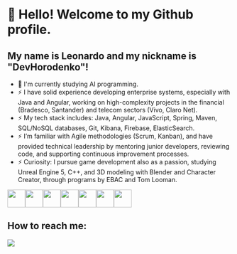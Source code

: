 # 👋 Hello! Welcome to my Github profile.
## My name is Leonardo and my nickname is "DevHorodenko"!

- 🔭 I'm currently studying AI programming.
- ⚡ I have solid experience developing enterprise systems, especially with Java and Angular, working on high-complexity projects in the financial (Bradesco, Santander) and telecom sectors (Vivo, Claro Net).
- ⚡ My tech stack includes: Java, Angular, JavaScript, Spring, Maven, SQL/NoSQL databases, Git, Kibana, Firebase, ElasticSearch.
- ⚡ I’m familiar with Agile methodologies (Scrum, Kanban), and have provided technical leadership by mentoring junior developers, reviewing code, and supporting continuous improvement processes.
- ⚡ Curiosity: I pursue game development also as a passion, studying Unreal Engine 5, C++, and 3D modeling with Blender and Character Creator, through programs by EBAC and Tom Looman.

<img loading="lazy" src="https://cdn.jsdelivr.net/gh/devicons/devicon/icons/git/git-original.svg" width="40" height="40"/><img loading="lazy" src="https://cdn.jsdelivr.net/gh/devicons/devicon/icons/java/java-original.svg" width="40" height="40"/><img loading="lazy" src="https://cdn.jsdelivr.net/gh/devicons/devicon/icons/angular/angular-original.svg" width="40" height="40"/><img loading="lazy" src="https://cdn.jsdelivr.net/gh/devicons/devicon/icons/react/react-original.svg" width="40" height="40"/><img loading="lazy" src="https://cdn.jsdelivr.net/gh/devicons/devicon/icons/python/python-original.svg" width="40" height="40"/><img loading="lazy" src="https://cdn.jsdelivr.net/gh/devicons/devicon/icons/oracle/oracle-original.svg" width="40" height="40"/><img loading="lazy" src="https://cdn.jsdelivr.net/gh/devicons/devicon/icons/mongodb/mongodb-original.svg" width="40" height="40"/>

## How to reach me:
<div>
<a href="https://www.linkedin.com/in/leonardo-horodenko" target="_blank"><img loading="lazy" src="https://img.shields.io/badge/-LinkedIn-%230077B5?style=for-the-badge&logo=linkedin&logoColor=white" target="_blank"></a>   
</div>
